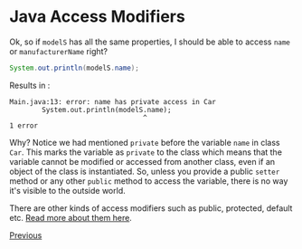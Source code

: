 # Java Access Modifiers

Ok, so if `modelS` has all the same properties, I should be able to access `name` or `manufacturerName` right?

```java
System.out.println(modelS.name);
```

Results in :

```asciidoc
Main.java:13: error: name has private access in Car
        System.out.println(modelS.name);
                                 ^
1 error
```

Why? Notice we had mentioned `private` before the variable `name` in class `Car`. This marks the variable as `private` to the class which means that the variable cannot be modified or accessed from another class, even if an object of the class is instantiated. So, unless you provide a public `setter` method or any other `public` method to access the variable, there is no way it's visible to the outside world.

There are other kinds of access modifiers such as public, protected, default etc. [Read more about them here](#TODO).

[Previous](Java-Basics)

